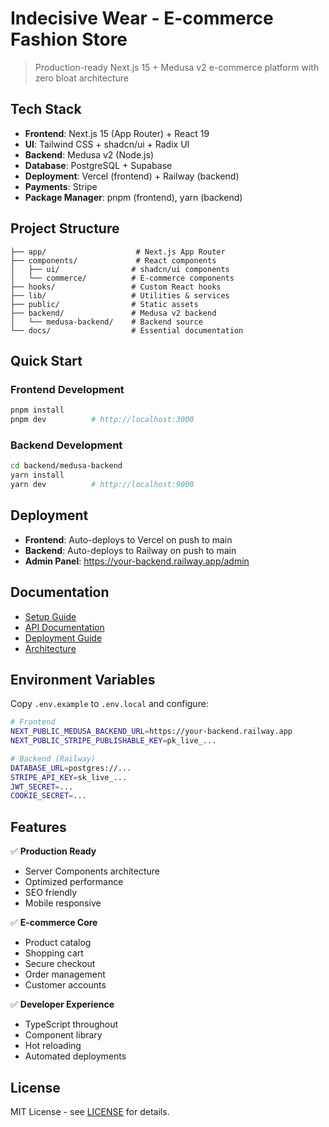 # Indecisive Wear - E-commerce Fashion Store

> Production-ready Next.js 15 + Medusa v2 e-commerce platform with zero bloat architecture

## Tech Stack

- **Frontend**: Next.js 15 (App Router) + React 19
- **UI**: Tailwind CSS + shadcn/ui + Radix UI
- **Backend**: Medusa v2 (Node.js)
- **Database**: PostgreSQL + Supabase
- **Deployment**: Vercel (frontend) + Railway (backend)
- **Payments**: Stripe
- **Package Manager**: pnpm (frontend), yarn (backend)

## Project Structure

```
├── app/                    # Next.js App Router
├── components/             # React components
│   ├── ui/                # shadcn/ui components
│   └── commerce/          # E-commerce components
├── hooks/                 # Custom React hooks
├── lib/                   # Utilities & services
├── public/                # Static assets
├── backend/               # Medusa v2 backend
│   └── medusa-backend/    # Backend source
└── docs/                  # Essential documentation
```

## Quick Start

### Frontend Development
```bash
pnpm install
pnpm dev          # http://localhost:3000
```

### Backend Development  
```bash
cd backend/medusa-backend
yarn install
yarn dev          # http://localhost:9000
```

## Deployment

- **Frontend**: Auto-deploys to Vercel on push to main
- **Backend**: Auto-deploys to Railway on push to main
- **Admin Panel**: https://your-backend.railway.app/admin

## Documentation

- [Setup Guide](docs/SETUP.md)
- [API Documentation](docs/API.md) 
- [Deployment Guide](docs/DEPLOYMENT.md)
- [Architecture](docs/ARCHITECTURE.md)

## Environment Variables

Copy `.env.example` to `.env.local` and configure:

```bash
# Frontend
NEXT_PUBLIC_MEDUSA_BACKEND_URL=https://your-backend.railway.app
NEXT_PUBLIC_STRIPE_PUBLISHABLE_KEY=pk_live_...

# Backend (Railway)
DATABASE_URL=postgres://...
STRIPE_API_KEY=sk_live_...
JWT_SECRET=...
COOKIE_SECRET=...
```

## Features

✅ **Production Ready**
- Server Components architecture
- Optimized performance  
- SEO friendly
- Mobile responsive

✅ **E-commerce Core**
- Product catalog
- Shopping cart
- Secure checkout
- Order management
- Customer accounts

✅ **Developer Experience**
- TypeScript throughout
- Component library
- Hot reloading
- Automated deployments

## License

MIT License - see [LICENSE](LICENSE) for details.